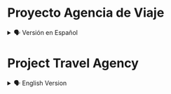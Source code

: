 # Proyecto Agencia de Viaje

<details>
    <summary>🗣️ Versión en Español</summary>
<details>
    <summary>🖥 Imagen Modo Pc</summary>

![diegudeveloper github io_Html_css_js_Travel_Agency_ (1)](https://user-images.githubusercontent.com/62949966/168805087-ec30339a-4c6b-4dbc-a6ba-3d3f9df71ab6.png)

</details>

## Bienvenido! 👋


[Travel Agency](https://diegudeveloper.github.io/Html_css_js_Travel_Agency/) Es mi primer proyecto con un nivel un poco más profesional, es el resultado de mis habilidades adquiridas en los diferentes cursos tomados en distintas plataformas online, que con el pasar del tiempo entre lecturas, ejercicios y práctica voy afianzando mis habilidades y conocimientos. 

Este proyecto se basa principalmente en su maquetación, se usó en primera instancia el módulo de Flexbox en Css y el diseño fue seleccionado del canal de Youtube: Online Tutorials.


## ¡Si te gusta mi proyecto, tómalo y práctica, con el podrás mejorar tus habilidades y hasta podrías enseñarme diferentes cosas! ¡Ayudame a Mejorar! 🚀

</details>

# Project Travel Agency

<details>
    <summary>🗣️ English Version</summary>
<details>
    <summary>🖥 Pc Mode image</summary>

![diegudeveloper github io_Html_css_js_Travel_Agency_ (1)](https://user-images.githubusercontent.com/62949966/168805087-ec30339a-4c6b-4dbc-a6ba-3d3f9df71ab6.png)

</details>

## Bienvenido! 👋


[Travel Agency](https://diegudeveloper.github.io/Html_css_js_Travel_Agency/) t is my first project with a more professional level, it is the result of my skills acquired in the different courses taken in different online platforms, that with the passage of time between readings, exercises and practice I am strengthening my skills and knowledge. 

This project is mainly based on its layout, the Flexbox module in Css was used in first instance and the design was selected from the Youtube channel: Online Tutorials.


## ¡If you like my project, take it and practice, with it you can improve your skills and you could even teach me different things! Help me improve! 🚀

</details>
